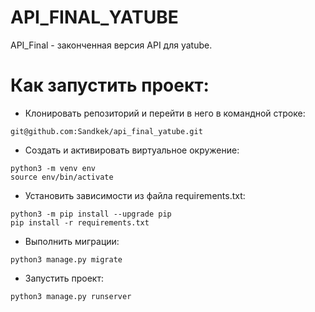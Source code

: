 # API_FINAL_YATUBE 

API_Final - законченная версия API для yatube. 

# Как запустить проект:

- Клонировать репозиторий и перейти в него в командной строке:
```
git@github.com:Sandkek/api_final_yatube.git
```

- Cоздать и активировать виртуальное окружение:
```
python3 -m venv env
source env/bin/activate
```
- Установить зависимости из файла requirements.txt:
```
python3 -m pip install --upgrade pip
pip install -r requirements.txt
```
- Выполнить миграции:
```
python3 manage.py migrate
```
- Запустить проект:
```
python3 manage.py runserver
```
